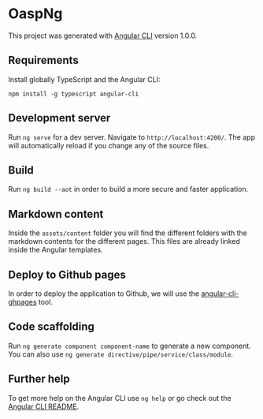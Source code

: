# OaspNg

This project was generated with [Angular CLI](https://github.com/angular/angular-cli) version 1.0.0.

## Requirements

Install globally TypeScript and the Angular CLI:

```
npm install -g typescript angular-cli
```

## Development server

Run `ng serve` for a dev server. Navigate to `http://localhost:4200/`. The app will automatically reload if you change any of the source files.

## Build

Run `ng build --aot` in order to build a more secure and faster application. 

## Markdown content

Inside the `assets/content` folder you will find the different folders with the markdown contents for the different pages. This files are already linked inside the Angular templates.

## Deploy to Github pages

In order to deploy the application to Github, we will use the [angular-cli-ghpages](https://github.com/angular-buch/angular-cli-ghpages) tool.

## Code scaffolding

Run `ng generate component component-name` to generate a new component. You can also use `ng generate directive/pipe/service/class/module`.

## Further help

To get more help on the Angular CLI use `ng help` or go check out the [Angular CLI README](https://github.com/angular/angular-cli/blob/master/README.md).
